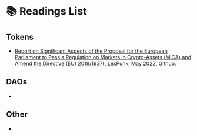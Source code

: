 # 📚 Readings List

## Tokens
- [Report on Significant Aspects of the Proposal for the European Parliament to Pass a Regulation on Markets in Crypto-Assets (MiCA) and Amend the Directive (EU) 2019/1937)](https://github.com/LeXpunK-Army/MiCA-GUIDANCE/blob/main/LexPunkMiCAReport.pdf), LexPunk, May 2022, Github. 

## DAOs
- 

## Other
- 
